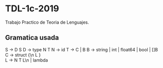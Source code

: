 # TDL-1c-2019
Trabajo Practico de Teoria de Lenguajes.

## Gramatica usada

S -> D S 
D -> type N T 
N -> id 
T -> C | B 
B -> string | int | float64 | bool | []B 
C -> struct {\n L }  
L -> N T L\n | lambda  

